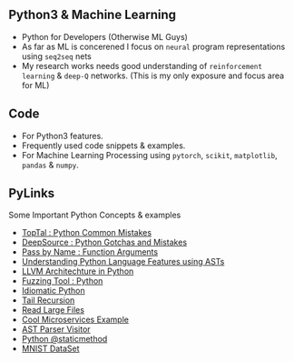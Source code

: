 ## Python3 & Machine Learning

- Python for Developers (Otherwise ML Guys)
- As far as ML is concerened I focus on `neural` program representations using `seq2seq` nets 
- My research works needs good understanding of `reinforcement learning` & `deep-Q` networks. (This is my only exposure and focus area for ML)


## Code

- For Python3 features.
- Frequently used code snippets & examples.
- For Machine Learning Processing using `pytorch`, `scikit`, `matplotlib`, `pandas` & `numpy`.

## PyLinks

Some Important Python Concepts & examples

- [TopTal : Python Common Mistakes](https://www.toptal.com/python/top-10-mistakes-that-python-programmers-make)
- [DeepSource : Python Gotchas and Mistakes](https://deepsource.io/blog/python-common-mistakes/)
- [Pass by Name : Function Arguments](https://lucumr.pocoo.org/2011/7/9/python-and-pola/#pass-by-what-exactly)
- [Understanding Python Language Features using ASTs](https://docs.python.org/3/library/ast.html)
- [LLVM Architechture in Python](http://www.llvmpy.org/)
- [Fuzzing Tool : Python](https://www.fuzzingbook.org/)
- [Idiomatic Python](https://intermediate-and-advanced-software-carpentry.readthedocs.io/en/latest/idiomatic-python.html)
- [Tail Recursion](https://www.educative.io/shoteditor/6325234209652736)
- [Read Large Files](https://www.journaldev.com/32059/read-large-text-files-in-python)
- [Cool Microservices Example](http://skybert.net/python/developing-a-restful-micro-service-in-python/)
- [AST Parser Visitor](https://www.kite.com/python/docs/ast.NodeVisitor)
- [Python @staticmethod](https://realpython.com/instance-class-and-static-methods-demystified/)
- [MNIST DataSet](https://drive.google.com/file/d/1ulNlY1HSdqOfruiwIwWemoFVkYH54QFj/view?usp=sharing)
